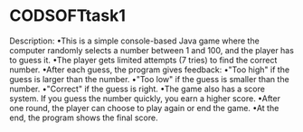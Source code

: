 # CODSOFTtask1
Description:
•This is a simple console-based Java game where the computer randomly selects a number between 1 and 100, and the player has to guess it.
•The player gets limited attempts (7 tries) to find the correct number.
•After each guess, the program gives feedback:
•"Too high" if the guess is larger than the number.
•"Too low" if the guess is smaller than the number.
•"Correct" if the guess is right.
•The game also has a score system. If you guess the number quickly, you earn a higher score.
•After one round, the player can choose to play again or end the game.
•At the end, the program shows the final score.

